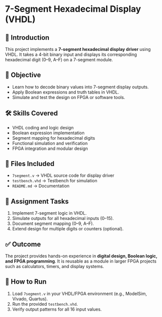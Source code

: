 # 7-Segment Hexadecimal Display (VHDL)

## 📖 Introduction
This project implements a **7-segment hexadecimal display driver** using VHDL. It takes a 4-bit binary input and displays its corresponding hexadecimal digit (0–9, A–F) on a 7-segment module.  

## 🎯 Objective
- Learn how to decode binary values into 7-segment display outputs.  
- Apply Boolean expressions and truth tables in VHDL.  
- Simulate and test the design on FPGA or software tools.  

## 🛠️ Skills Covered
- VHDL coding and logic design  
- Boolean expression implementation  
- Segment mapping for hexadecimal digits  
- Functional simulation and verification  
- FPGA integration and modular design  

## 📂 Files Included
- `7segment.v` → VHDL source code for display driver  
- `testbench.vhd` → Testbench for simulation  
- `README.md` → Documentation  

## 📝 Assignment Tasks
1. Implement 7-segment logic in VHDL.  
2. Simulate outputs for all hexadecimal inputs (0–15).  
3. Document segment mapping (0–9, A–F).  
4. Extend design for multiple digits or counters (optional).  

## ✅ Outcome
The project provides hands-on experience in **digital design, Boolean logic, and FPGA programming**. It is reusable as a module in larger FPGA projects such as calculators, timers, and display systems.  

## 🚀 How to Run
1. Load `7segment.v` in your VHDL/FPGA environment (e.g., ModelSim, Vivado, Quartus).  
2. Run the provided `testbench.vhd`.  
3. Verify output patterns for all 16 input values.  
